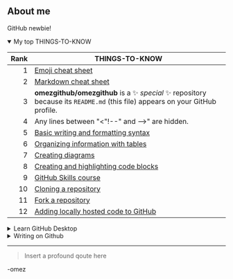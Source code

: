 <!--
<picture>
  <source media="(prefers-color-scheme: dark)" srcset="https://user-images.githubusercontent.com/25423296/163456776-7f95b81a-f1ed-45f7-b7ab-8fa810d529fa.png">
  <source media="(prefers-color-scheme: light)" srcset="https://user-images.githubusercontent.com/25423296/163456779-a8556205-d0a5-45e2-ac17-42d089e3c3f8.png">
  <img alt="Shows an illustrated sun in light mode and a moon with stars in dark mode." src="https://user-images.githubusercontent.com/25423296/163456779-a8556205-d0a5-45e2-ac17-42d089e3c3f8.png">
</picture>
!-->


## About me
<!-- Example of a hidden comment TO DO: add more details about me later -->
GitHub newbie!

<!--
![Screenshot of a comment on a GitHub issue showing an image, added in the Markdown, of an Octocat smiling and raising a tentacle.](https://myoctocat.com/assets/images/base-octocat.svg)
!-->

<details open>
<summary>My top THINGS-TO-KNOW</summary>

| Rank | THINGS-TO-KNOW |
|-----:|----------------|
|     1|[Emoji cheat sheet](https://www.webfx.com/tools/emoji-cheat-sheet/)|
|     2|[Markdown cheat sheet](https://www.markdownguide.org/cheat-sheet/)|
|     3|**omezgithub/omezgithub** is a ✨ _special_ ✨ repository because its `README.md` (this file) appears on your GitHub profile.|
|     4|Any lines between "<"!--" and -->" are hidden.|
|     5|[Basic writing and formatting syntax](https://docs.github.com/en/get-started/writing-on-github/getting-started-with-writing-and-formatting-on-github/basic-writing-and-formatting-syntax#images)|
|     6|[Organizing information with tables](https://docs.github.com/en/get-started/writing-on-github/working-with-advanced-formatting/organizing-information-with-tables) |
|     7|[Creating diagrams](https://docs.github.com/en/get-started/writing-on-github/working-with-advanced-formatting/creating-diagrams)|
|     8|[Creating and highlighting code blocks](https://docs.github.com/en/get-started/writing-on-github/working-with-advanced-formatting/creating-and-highlighting-code-blocks)|
|     9|[GitHub Skills course](https://skills.github.com/)|
|     10|[Cloning a repository](https://docs.github.com/en/repositories/creating-and-managing-repositories/cloning-a-repository)|
|     11|[Fork a repository](https://docs.github.com/en/pull-requests/collaborating-with-pull-requests/working-with-forks/fork-a-repo)|
|     12|[Adding locally hosted code to GitHub](https://docs.github.com/en/migrations/importing-source-code/using-the-command-line-to-import-source-code/adding-locally-hosted-code-to-github#adding-a-local-repository-to-github-using-git)|
</details>

<details>
<summary>Learn GitHub Desktop</summary>

| THINGS-TO-KNOW |
|----------------|
|[GitHub Desktop keyboard shortcuts](https://docs.github.com/en/desktop/overview/github-desktop-keyboard-shortcuts)|
|[Configuring basic settings in GitHub Desktop](https://docs.github.com/en/desktop/configuring-and-customizing-github-desktop/configuring-basic-settings-in-github-desktop)|
|[Creating your first repository using GitHub Desktop](https://docs.github.com/en/desktop/overview/creating-your-first-repository-using-github-desktop)|
|[Adding a repository from your local computer to GitHub Desktop](https://docs.github.com/en/desktop/adding-and-cloning-repositories/adding-a-repository-from-your-local-computer-to-github-desktop)|
|[Cloning and forking repositories from GitHub Desktop](https://docs.github.com/en/desktop/adding-and-cloning-repositories/cloning-and-forking-repositories-from-github-desktop)|
|[Managing branches in GitHub Desktop](https://docs.github.com/en/desktop/making-changes-in-a-branch/managing-branches-in-github-desktop)|
|[Committing and reviewing changes to your project in GitHub Desktop](https://docs.github.com/en/desktop/making-changes-in-a-branch/committing-and-reviewing-changes-to-your-project-in-github-desktop)|
|[Pushing changes to GitHub from GitHub Desktop](https://docs.github.com/en/desktop/making-changes-in-a-branch/pushing-changes-to-github-from-github-desktop)|
|[Creating an issue or pull request from GitHub Desktop](https://docs.github.com/en/desktop/working-with-your-remote-repository-on-github-or-github-enterprise/creating-an-issue-or-pull-request-from-github-desktop)|
|[Viewing a pull request in GitHub Desktop](https://docs.github.com/en/desktop/working-with-your-remote-repository-on-github-or-github-enterprise/viewing-a-pull-request-in-github-desktop)|
|[Syncing your branch in GitHub Desktop](https://docs.github.com/en/desktop/working-with-your-remote-repository-on-github-or-github-enterprise/syncing-your-branch-in-github-desktop)|
</details>


<details>
<summary>Writing on Github</summary>

| THINGS-TO-KNOW |
|----------------|
|[Basic writing and formatting syntax](https://docs.github.com/en/desktop/overview/github-desktop-keyboard-shortcuts)|
|[Working with advanced formatting](https://docs.github.com/en/get-started/writing-on-github/working-with-advanced-formatting)|
</details>


---
> Insert a profound qoute here

-omez


<!--
- 🔭 I’m currently working on ...
- 🌱 I’m currently learning ...
- 👯 I’m looking to collaborate on ...
- 🤔 I’m looking for help with ...
- 💬 Ask me about ...
- 📫 How to reach me: ...
- 😄 Pronouns: ...
- ⚡ Fun fact: ...
--!>

